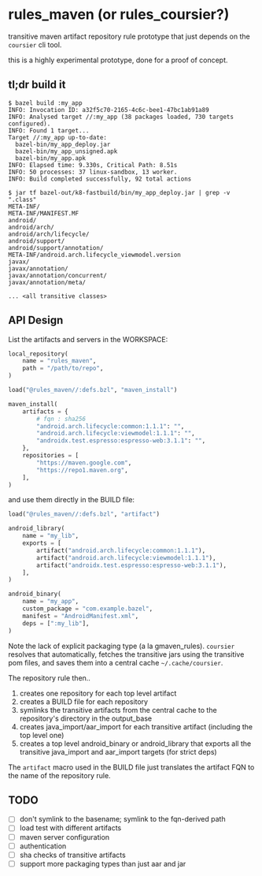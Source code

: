 # rules_maven (or rules_coursier?)

transitive maven artifact repository rule prototype that just depends on the `coursier` cli tool.

this is a highly experimental prototype, done for a proof of concept.

## tl;dr build it

```shell
$ bazel build :my_app
INFO: Invocation ID: a32f5c70-2165-4c6c-bee1-47bc1ab91a89
INFO: Analysed target //:my_app (38 packages loaded, 730 targets configured).
INFO: Found 1 target...
Target //:my_app up-to-date:
  bazel-bin/my_app_deploy.jar
  bazel-bin/my_app_unsigned.apk
  bazel-bin/my_app.apk
INFO: Elapsed time: 9.330s, Critical Path: 8.51s
INFO: 50 processes: 37 linux-sandbox, 13 worker.
INFO: Build completed successfully, 92 total actions

$ jar tf bazel-out/k8-fastbuild/bin/my_app_deploy.jar | grep -v ".class"
META-INF/
META-INF/MANIFEST.MF
android/
android/arch/
android/arch/lifecycle/
android/support/
android/support/annotation/
META-INF/android.arch.lifecycle_viewmodel.version
javax/
javax/annotation/
javax/annotation/concurrent/
javax/annotation/meta/

... <all transitive classes>
```

## API Design

List the artifacts and servers in the WORKSPACE:

```python
local_repository(
    name = "rules_maven",
    path = "/path/to/repo",
)

load("@rules_maven//:defs.bzl", "maven_install")

maven_install(
    artifacts = {
        # fqn : sha256
        "android.arch.lifecycle:common:1.1.1": "",
        "android.arch.lifecycle:viewmodel:1.1.1": "",
        "androidx.test.espresso:espresso-web:3.1.1": "",
    },
    repositories = [
        "https://maven.google.com",
        "https://repo1.maven.org",
    ],
)
```

and use them directly in the BUILD file:

```python
load("@rules_maven//:defs.bzl", "artifact")

android_library(
    name = "my_lib",
    exports = [
        artifact("android.arch.lifecycle:common:1.1.1"),
        artifact("android.arch.lifecycle:viewmodel:1.1.1"),
        artifact("androidx.test.espresso:espresso-web:3.1.1"),
    ],
)

android_binary(
    name = "my_app",
    custom_package = "com.example.bazel",
    manifest = "AndroidManifest.xml",
    deps = [":my_lib"],
)
```


Note the lack of explicit packaging type (a la gmaven_rules). `coursier` resolves that automatically, fetches the transitive jars using the transitive pom files, and saves them into a central cache `~/.cache/coursier`.

The repository rule then..

1. creates one repository for each top level artifact 
1. creates a BUILD file for each repository
1. symlinks the transitive artifacts from the central cache to the repository's directory in the output_base
1. creates java_import/aar_import for each transitive artifact (including the top level one)
1. creates a top level android_binary or android_library that exports all the transitive java_import and aar_import targets (for strict deps)

The `artifact` macro used in the BUILD file just translates the artifact FQN to the name of the repository rule.

## TODO

- [ ] don't symlink to the basename; symlink to the fqn-derived path
- [ ] load test with different artifacts
- [ ] maven server configuration
- [ ] authentication
- [ ] sha checks of transitive artifacts
- [ ] support more packaging types than just aar and jar
